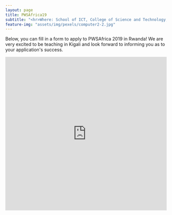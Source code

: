 ```yaml
---
layout: page
title: PWSAfrica19
subtitle: "<hr>Where: School of ICT, College of Science and Technology, University of Rwanda.<br> <br> When: 19 - 30 August 2019."
feature-img: "assets/img/pexels/computer2-2.jpg"
---
```


Below, you can fill in a form to apply to PWSAfrica 2019 in Rwanda! We are very excited to be teaching in Kigali and look forward to informing you as to your application's success.

<iframe width="640px" height= "480px" src= "https://forms.office.com/Pages/ResponsePage.aspx?id=KVxybjp2UE-B8i4lTwEzyA6BVjBYVUBDn5Hl7JJYk49UMjE4WjZRRTYwSzlXOFZGREtHSFJFMVFMUS4u" frameborder= "0" marginwidth= "0" marginheight= "0" style= "border: none; max-width:100%; max-height:100%" allowfullscreen webkitallowfullscreen mozallowfullscreen msallowfullscreen> </iframe>
